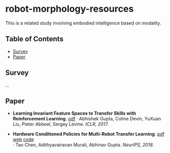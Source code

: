 # robot-morphology-resources

This is a related study involving embodied intelligence based on modality.

## Table of Contents
- [Survey](#survey)
- [Paper](#paper)

## Survey
...

## Paper
- **Learning Invariant Feature Spaces to Transfer Skills with Reinforcement Learning**. [pdf](https://arxiv.org/pdf/1703.02949)
· Abhishek Gupta, Coline Devin, YuXuan Liu, Pieter Abbeel, Sergey Levine. *ICLR, 2017*.

- **Hardware Conditioned Policies for Multi-Robot Transfer Learning**. [pdf](https://arxiv.org/pdf/1811.09864)  [web](https://sites.google.com/view/robot-transfer-hcp)  [code](https://github.com/taochenshh/hcp)  
· Tao Chen, Adithyavairavan Murali, Abhinav Gupta. *NeurIPS, 2018*.

